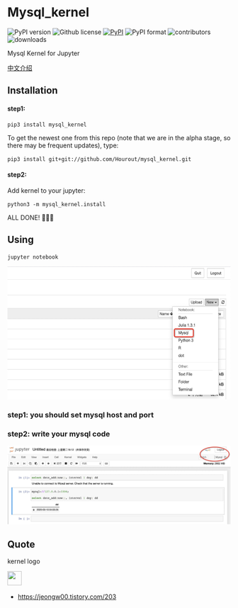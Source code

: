 # Mysql_kernel

![PyPI version](https://img.shields.io/pypi/pyversions/mysql_kernel.svg)
![Github license](https://img.shields.io/github/license/Hourout/mysql_kernel.svg)
[![PyPI](https://img.shields.io/pypi/v/mysql_kernel.svg)](https://pypi.python.org/pypi/mysql_kernel)
![PyPI format](https://img.shields.io/pypi/format/mysql_kernel.svg)
![contributors](https://img.shields.io/github/contributors/Hourout/mysql_kernel)
![downloads](https://img.shields.io/pypi/dm/mysql_kernel.svg)

Mysql Kernel for Jupyter

[中文介绍](document/chinese.md)

## Installation

#### step1:
```
pip3 install mysql_kernel
```

To get the newest one from this repo (note that we are in the alpha stage, so there may be frequent updates), type:

```
pip3 install git+git://github.com/Hourout/mysql_kernel.git
```

#### step2:
Add kernel to your jupyter:

```
python3 -m mysql_kernel.install
```

ALL DONE! 🎉🎉🎉

## Using

```
jupyter notebook
```
<img src="image/mysql1.png" width = "700" height = "300" />

### step1: you should set mysql host and port

### step2: write your mysql code
![](image/mysql2.png)

## Quote 
kernel logo

<img src="https://img1.daumcdn.net/thumb/R1280x0/?scode=mtistory2&fname=https%3A%2F%2Fk.kakaocdn.net%2Fdn%2FyZrl5%2FbtqwEwV2HHb%2Fd8u9PLWcIxXLJ8BkqvV881%2Fimg.jpg" width = "32" height = "32" />

- https://jeongw00.tistory.com/203
